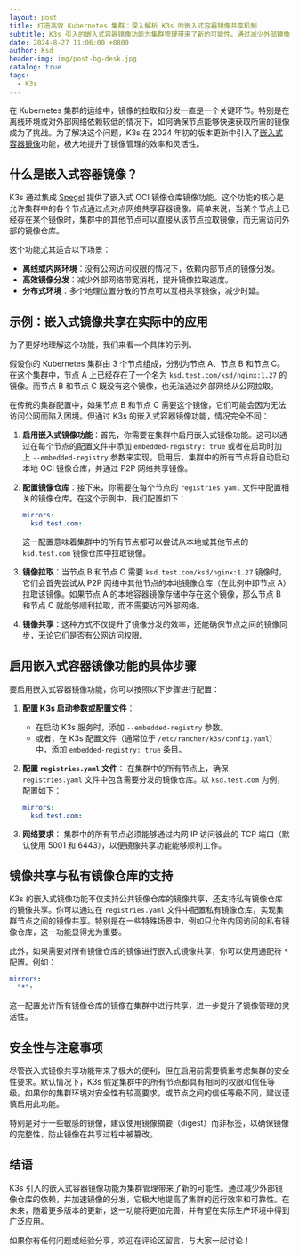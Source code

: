 ```yaml
---
layout: post
title: 打造高效 Kubernetes 集群：深入解析 K3s 的嵌入式容器镜像共享机制
subtitle: K3s 引入的嵌入式容器镜像功能为集群管理带来了新的可能性。通过减少外部镜像仓库的依赖，并加速镜像的分发，它极大地提高了集群的运行效率和可靠性。
date: 2024-8-27 11:06:00 +0800
author: Ksd
header-img: img/post-bg-desk.jpg
catalog: true
tags:
  - K3s
---
```


在 Kubernetes 集群的运维中，镜像的拉取和分发一直是一个关键环节。特别是在离线环境或对外部网络依赖较低的情况下，如何确保节点能够快速获取所需的镜像成为了挑战。为了解决这个问题，K3s 在 2024 年初的版本更新中引入了[嵌入式容器镜像](https://docs.k3s.io/installation/registry-mirror "K3s Embedded Registry Mirror")功能，极大地提升了镜像管理的效率和灵活性。

## 什么是嵌入式容器镜像？

K3s 通过集成 [Spegel](https://github.com/spegel-org/spegel "Spegel") 提供了嵌入式 OCI 镜像仓库镜像功能。这个功能的核心是允许集群中的各个节点通过点对点网络共享容器镜像。简单来说，当某个节点上已经存在某个镜像时，集群中的其他节点可以直接从该节点拉取镜像，而无需访问外部的镜像仓库。

这个功能尤其适合以下场景：

- **离线或内网环境**：没有公网访问权限的情况下，依赖内部节点的镜像分发。
- **高效镜像分发**：减少外部网络带宽消耗，提升镜像拉取速度。
- **分布式环境**：多个地理位置分散的节点可以互相共享镜像，减少时延。

## 示例：嵌入式镜像共享在实际中的应用

为了更好地理解这个功能，我们来看一个具体的示例。

假设你的 Kubernetes 集群由 3 个节点组成，分别为节点 A、节点 B 和节点 C。在这个集群中，节点 A 上已经存在了一个名为 `ksd.test.com/ksd/nginx:1.27` 的镜像。而节点 B 和节点 C 既没有这个镜像，也无法通过外部网络从公网拉取。

在传统的集群配置中，如果节点 B 和节点 C 需要这个镜像，它们可能会因为无法访问公网而陷入困境。但通过 K3s 的嵌入式容器镜像功能，情况完全不同：

1. **启用嵌入式镜像功能**：首先，你需要在集群中启用嵌入式镜像功能。这可以通过在每个节点的配置文件中添加 `embedded-registry: true` 或者在启动时加上 `--embedded-registry` 参数来实现。启用后，集群中的所有节点将自动启动本地 OCI 镜像仓库，并通过 P2P 网络共享镜像。

2. **配置镜像仓库**：接下来，你需要在每个节点的 `registries.yaml` 文件中配置相关的镜像仓库。在这个示例中，我们配置如下：

   ```yaml
   mirrors:
     ksd.test.com:
   ```

   这一配置意味着集群中的所有节点都可以尝试从本地或其他节点的 `ksd.test.com` 镜像仓库中拉取镜像。

3. **镜像拉取**：当节点 B 和节点 C 需要 `ksd.test.com/ksd/nginx:1.27` 镜像时，它们会首先尝试从 P2P 网络中其他节点的本地镜像仓库（在此例中即节点 A）拉取该镜像。如果节点 A 的本地容器镜像存储中存在这个镜像，那么节点 B 和节点 C 就能够顺利拉取，而不需要访问外部网络。

4. **镜像共享**：这种方式不仅提升了镜像分发的效率，还能确保节点之间的镜像同步，无论它们是否有公网访问权限。

## 启用嵌入式容器镜像功能的具体步骤

要启用嵌入式容器镜像功能，你可以按照以下步骤进行配置：

1. **配置 K3s 启动参数或配置文件**：

   - 在启动 K3s 服务时，添加 `--embedded-registry` 参数。
   - 或者，在 K3s 配置文件（通常位于 `/etc/rancher/k3s/config.yaml`）中，添加 `embedded-registry: true` 条目。

2. **配置 `registries.yaml` 文件**：
   在集群中的所有节点上，确保 `registries.yaml` 文件中包含需要分发的镜像仓库。以 `ksd.test.com` 为例，配置如下：

   ```yaml
   mirrors:
     ksd.test.com:
   ```

3. **网络要求**：
   集群中的所有节点必须能够通过内网 IP 访问彼此的 TCP 端口（默认使用 5001 和 6443），以便镜像共享功能能够顺利工作。

## 镜像共享与私有镜像仓库的支持

K3s 的嵌入式镜像功能不仅支持公共镜像仓库的镜像共享，还支持私有镜像仓库的镜像共享。你可以通过在 `registries.yaml` 文件中配置私有镜像仓库，实现集群节点之间的镜像共享。特别是在一些特殊场景中，例如只允许内网访问的私有镜像仓库，这一功能显得尤为重要。

此外，如果需要对所有镜像仓库的镜像进行嵌入式镜像共享，你可以使用通配符 `*` 配置。例如：

```yaml
mirrors:
  "*":
```

这一配置允许所有镜像仓库的镜像在集群中进行共享，进一步提升了镜像管理的灵活性。

## 安全性与注意事项

尽管嵌入式镜像共享功能带来了极大的便利，但在启用前需要慎重考虑集群的安全性要求。默认情况下，K3s 假定集群中的所有节点都具有相同的权限和信任等级。如果你的集群环境对安全性有较高要求，或节点之间的信任等级不同，建议谨慎启用此功能。

特别是对于一些敏感的镜像，建议使用镜像摘要（digest）而非标签，以确保镜像的完整性，防止镜像在共享过程中被篡改。

## 结语

K3s 引入的嵌入式容器镜像功能为集群管理带来了新的可能性。通过减少外部镜像仓库的依赖，并加速镜像的分发，它极大地提高了集群的运行效率和可靠性。在未来，随着更多版本的更新，这一功能将更加完善，并有望在实际生产环境中得到广泛应用。

如果你有任何问题或经验分享，欢迎在评论区留言，与大家一起讨论！
